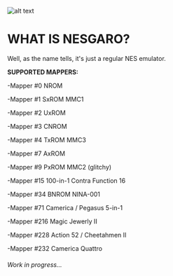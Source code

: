 [logo]: https://github.com/dawid9554/NESgaro/blob/master/logo.png

![alt text][logo]

# **WHAT IS NESGARO?**
Well, as the name tells, it's just a regular NES emulator.

**SUPPORTED MAPPERS:**

-Mapper #0 NROM

-Mapper #1 SxROM MMC1

-Mapper #2 UxROM

-Mapper #3 CNROM

-Mapper #4 TxROM MMC3

-Mapper #7 AxROM

-Mapper #9 PxROM MMC2 (glitchy)

-Mapper #15 100-in-1 Contra Function 16

-Mapper #34 BNROM NINA-001

-Mapper #71 Camerica / Pegasus 5-in-1

-Mapper #216 Magic Jewerly II

-Mapper #228 Action 52 / Cheetahmen II

-Mapper #232 Camerica Quattro

###### Work in progress...
